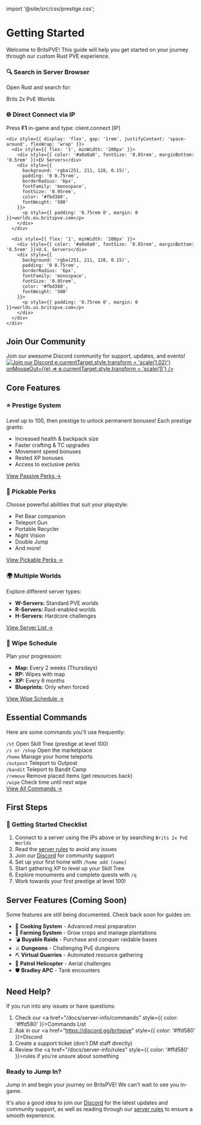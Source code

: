 import '@site/src/css/prestige.css';

# Getting Started

Welcome to BritsPVE! This guide will help you get started on your journey through our custom Rust PVE experience.

<div style={{ marginBottom: '2rem' }}>
  <div style={{
    background: 'rgba(20, 20, 20, 0.4)',
    border: '1px solid rgba(80, 80, 80, 0.3)',
    borderRadius: '8px',
    padding: '1.5rem',
    marginBottom: '1rem'
  }}>
    <h3 style={{ color: '#ffd580', fontSize: '1.1rem', margin: '0 0 1rem 0' }}>🔍 Search in Server Browser</h3>
    <p style={{ color: '#d4d4d4', margin: '0 0 0.75rem 0' }}>
      Open Rust and search for:
    </p>
    <div style={{ textAlign: 'center' }}>
      <div style={{ 
        background: 'rgba(251, 211, 128, 0.15)', 
        padding: '0 1.5rem', 
        borderRadius: '6px',
        fontSize: '1.1rem',
        color: '#fbd380',
        fontWeight: 'bold' 
        }}>
        <p style={{ padding: '0.75rem 0', margin: 0 }}>Brits 2x PvE Worlds</p>
      </div>
    </div>
  </div>

  <div style={{
    background: 'rgba(20, 20, 20, 0.4)',
    border: '1px solid rgba(80, 80, 80, 0.3)',
    borderRadius: '8px',
    padding: '1.5rem'
  }}>
    <h3 style={{ color: '#ffd580', fontSize: '1.1rem', margin: '0 0 1rem 0' }}>🌐 Direct Connect via IP</h3>
    <p style={{ color: '#d4d4d4', margin: '0 0 1rem 0' }}>
      Press <strong style={{ color: '#ffd580' }}>F1</strong> in-game and type: <span style={{ background: 'rgba(255, 255, 255, 0.1)', padding: '0.2rem 0.4rem', borderRadius: '4px', color: '#fbd380', fontFamily: 'monospace' }}>client.connect [IP]</span>
    </p>
    
    <div style={{ display: 'flex', gap: '1rem', justifyContent: 'space-around', flexWrap: 'wrap' }}>
      <div style={{ flex: '1', minWidth: '200px' }}>
        <div style={{ color: '#a0a0a0', fontSize: '0.85rem', marginBottom: '0.5rem' }}>EU Servers</div>
        <div style={{ 
          background: 'rgba(251, 211, 128, 0.15)', 
          padding: '0 0.75rem', 
          borderRadius: '6px',
          fontFamily: 'monospace',
          fontSize: '0.95rem',
          color: '#fbd380',
          fontWeight: '500'
        }}>
          <p style={{ padding: '0.75rem 0', margin: 0 }}>worlds.eu.britspve.com</p>
        </div>
      </div>
      
      <div style={{ flex: '1', minWidth: '200px' }}>
        <div style={{ color: '#a0a0a0', fontSize: '0.85rem', marginBottom: '0.5rem' }}>U.S. Servers</div>
        <div style={{ 
          background: 'rgba(251, 211, 128, 0.15)', 
          padding: '0 0.75rem', 
          borderRadius: '6px',
          fontFamily: 'monospace',
          fontSize: '0.95rem',
          color: '#fbd380',
          fontWeight: '500'
        }}>
          <p style={{ padding: '0.75rem 0', margin: 0 }}>worlds.us.britspve.com</p>
        </div>
      </div>
    </div>
  </div>
</div>

## Join Our Community

<div style={{ marginBottom: '2rem' }}>
  Join our awesome Discord community for support, updates, and events!
  <a href="https://discord.gg/britspve" target="_blank" rel="noopener noreferrer">
    <img 
      src="https://discord.com/api/guilds/1222282816918786150/widget.png?style=banner2" 
      alt="Join our Discord"
      style={{ 
        maxWidth: '100%', 
        height: 'auto',
        borderRadius: '12px',
        boxShadow: '0 4px 12px rgba(0, 0, 0, 0.3)',
        transition: 'transform 0.2s ease',
        cursor: 'pointer'
      }}
      onMouseOver={(e) => e.currentTarget.style.transform = 'scale(1.02)'}
      onMouseOut={(e) => e.currentTarget.style.transform = 'scale(1)'}
    />
  </a>
</div>

## Core Features

<div className="prestige-grid" style={{ marginBottom: '2rem' }}>
  <div className="prestige-card">
    <h3>⭐ Prestige System</h3>
    <p>Level up to 100, then prestige to unlock permanent bonuses! Each prestige grants:</p>
    <ul style={{ fontSize: '0.9rem', color: '#d4d4d4' }}>
      <li>Increased health & backpack size</li>
      <li>Faster crafting & TC upgrades</li>
      <li>Movement speed bonuses</li>
      <li>Rested XP bonuses</li>
      <li>Access to exclusive perks</li>
    </ul>
    <div style={{ marginTop: '1rem' }}>
      <a href="/docs/progression/passive-perks" style={{ color: '#ffd580', textDecoration: 'none' }}>View Passive Perks →</a>
    </div>
  </div>

  <div className="prestige-card">
    <h3>🎯 Pickable Perks</h3>
    <p>Choose powerful abilities that suit your playstyle:</p>
    <ul style={{ fontSize: '0.9rem', color: '#d4d4d4' }}>
      <li>Pet Bear companion</li>
      <li>Teleport Gun</li>
      <li>Portable Recycler</li>
      <li>Night Vision</li>
      <li>Double Jump</li>
      <li>And more!</li>
    </ul>
    <div style={{ marginTop: '1rem' }}>
      <a href="/docs/progression/pickable-perks" style={{ color: '#ffd580', textDecoration: 'none' }}>View Pickable Perks →</a>
    </div>
  </div>

  <div className="prestige-card">
    <h3>🌍 Multiple Worlds</h3>
    <p>Explore different server types:</p>
    <ul style={{ fontSize: '0.9rem', color: '#d4d4d4' }}>
      <li><strong>W-Servers:</strong> Standard PVE worlds</li>
      <li><strong>R-Servers:</strong> Raid-enabled worlds</li>
      <li><strong>H-Servers:</strong> Hardcore challenges</li>
    </ul>
    <div style={{ marginTop: '1rem' }}>
      <a href="/docs/server-info/connection" style={{ color: '#ffd580', textDecoration: 'none' }}>View Server List →</a>
    </div>
  </div>

  <div className="prestige-card">
    <h3>🔄 Wipe Schedule</h3>
    <p>Plan your progression:</p>
    <ul style={{ fontSize: '0.9rem', color: '#d4d4d4' }}>
      <li><strong>Map:</strong> Every 2 weeks (Thursdays)</li>
      <li><strong>RP:</strong> Wipes with map</li>
      <li><strong>XP:</strong> Every 6 months</li>
      <li><strong>Blueprints:</strong> Only when forced</li>
    </ul>
    <div style={{ marginTop: '1rem' }}>
      <a href="/docs/server-info/wipe-info" style={{ color: '#ffd580', textDecoration: 'none' }}>View Wipe Schedule →</a>
    </div>
  </div>
</div>

## Essential Commands

Here are some commands you'll use frequently:

<div style={{ 
  background: 'rgba(20, 20, 20, 0.3)',
  border: '1px solid rgba(80, 80, 80, 0.2)',
  borderRadius: '8px',
  padding: '1.5rem',
  marginBottom: '2rem'
}}>
  <div style={{ display: 'grid', gap: '0.75rem' }}>
    <div style={{ display: 'flex', gap: '1rem', paddingLeft: '0.5rem' }}>
      <code style={{ color: '#fbd380', minWidth: '140px' }}>/st</code>
      <span style={{ color: '#a0a0a0' }}>Open Skill Tree (prestige at level 100)</span>
    </div>
    <div style={{ display: 'flex', gap: '1rem', paddingLeft: '0.5rem' }}>
      <code style={{ color: '#fbd380', minWidth: '140px' }}>/s or /shop</code>
      <span style={{ color: '#a0a0a0' }}>Open the marketplace</span>
    </div>
    <div style={{ display: 'flex', gap: '1rem', paddingLeft: '0.5rem' }}>
      <code style={{ color: '#fbd380', minWidth: '140px' }}>/home</code>
      <span style={{ color: '#a0a0a0' }}>Manage your home teleports</span>
    </div>
    <div style={{ display: 'flex', gap: '1rem', paddingLeft: '0.5rem' }}>
      <code style={{ color: '#fbd380', minWidth: '140px' }}>/outpost</code>
      <span style={{ color: '#a0a0a0' }}>Teleport to Outpost</span>
    </div>
    <div style={{ display: 'flex', gap: '1rem', paddingLeft: '0.5rem' }}>
      <code style={{ color: '#fbd380', minWidth: '140px' }}>/bandit</code>
      <span style={{ color: '#a0a0a0' }}>Teleport to Bandit Camp</span>
    </div>
    <div style={{ display: 'flex', gap: '1rem', paddingLeft: '0.5rem' }}>
      <code style={{ color: '#fbd380', minWidth: '140px' }}>/remove</code>
      <span style={{ color: '#a0a0a0' }}>Remove placed items (get resources back)</span>
    </div>
    <div style={{ display: 'flex', gap: '1rem', paddingLeft: '0.5rem' }}>
      <code style={{ color: '#fbd380', minWidth: '140px' }}>/wipe</code>
      <span style={{ color: '#a0a0a0' }}>Check time until next wipe</span>
    </div>
  </div>
  <div style={{ marginTop: '1.5rem', textAlign: 'center' }}>
    <a href="/docs/server-info/commands" style={{ color: '#ffd580', textDecoration: 'none' }}>View All Commands →</a>
  </div>
</div>

## First Steps

<div className="prestige-notes">
  <h3>🎯 Getting Started Checklist</h3>
  <ol style={{ fontSize: '0.95rem' }}>
    <li>Connect to a server using the IPs above or by searching <code style={{ background: 'rgba(255, 255, 255, 0.1)', padding: '0.15rem 0.35rem', borderRadius: '4px' }}>Brits 2x PvE Worlds</code></li>
    <li>Read the <a href="/docs/server-info/rules" style={{ color: '#ffd580' }}>server rules</a> to avoid any issues</li>
    <li>Join our <a href="https://discord.gg/britspve" style={{ color: '#ffd580' }}>Discord</a> for community support</li>
    <li>Set up your first home with <code style={{ background: 'rgba(255, 255, 255, 0.1)', padding: '0.15rem 0.35rem', borderRadius: '4px' }}>/home add [name]</code></li>
    <li>Start gathering XP to level up your Skill Tree</li>
    <li>Explore monuments and complete quests with <code style={{ background: 'rgba(255, 255, 255, 0.1)', padding: '0.15rem 0.35rem', borderRadius: '4px' }}>/q</code></li>
    <li>Work towards your first prestige at level 100!</li>
  </ol>
</div>

## Server Features (Coming Soon)

Some features are still being documented. Check back soon for guides on:

- 🍳 **Cooking System** - Advanced meal preparation
- 🌾 **Farming System** - Grow crops and manage plantations  
- 💣 **Buyable Raids** - Purchase and conquer raidable bases
- ⚔️ **Dungeons** - Challenging PvE dungeons
- ⛏️ **Virtual Quarries** - Automated resource gathering
- 🚁 **Patrol Helicopter** - Aerial challenges
- 🛡️ **Bradley APC** - Tank encounters

## Need Help?

If you run into any issues or have questions:

1. Check our <a href="/docs/server-info/commands" style={{ color: '#ffd580' }}>Commands List</a>
2. Ask in our <a href="https://discord.gg/britspve" style={{ color: '#ffd580' }}>Discord</a>
3. Create a support ticket (don't DM staff directly)
4. Review the <a href="/docs/server-info/rules" style={{ color: '#ffd580' }}>rules</a> if you're unsure about something

<div style={{ marginTop: '2rem' }}>
  <div style={{
    background: 'rgba(20, 20, 20, 0.4)',
    border: '1px solid rgba(80, 80, 80, 0.3)',
    borderRadius: '8px',
    padding: '1.5rem',
    marginBottom: '1rem'
  }}>
    <h3 style={{ color: '#ffd580', fontSize: '1.1rem', margin: '0 0 1rem 0' }}>Ready to Jump In?</h3>
    <p style={{ color: '#d4d4d4', margin: '0 0 0.75rem 0' }}>
      Jump in and begin your journey on BritsPVE! We can't wait to see you in-game.
    </p>
    <p style={{ color: '#d4d4d4', margin: '0 0 0.75rem 0' }}>
      It's also a good idea to join our <a href="https://discord.gg/britspve" style={{ color: '#ffd580' }}>Discord</a> for the latest updates and community support, as well as reading through our <a href="/docs/server-info/rules" style={{ color: '#ffd580' }}>server rules</a> to ensure a smooth experience.
    </p>
  </div>
</div>